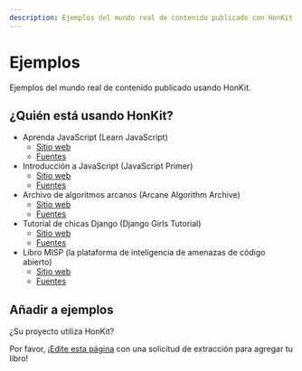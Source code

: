 ```yaml
---
description: Ejemplos del mundo real de contenido publicado con HonKit.
---
```


# Ejemplos

Ejemplos del mundo real de contenido publicado usando HonKit.

## ¿Quién está usando HonKit?

- Aprenda JavaScript (Learn JavaScript)
  - [Sitio web](https://javascript.sumankunwar.com.np/)
  - [Fuentes](https://github.com/sumn2u/learn-javascript)
- Introducción a JavaScript (JavaScript Primer)
  - [Sitio web](https://jsprimer.net/)
  - [Fuentes](https://github.com/asciidwango/js-primer)
- Archivo de algoritmos arcanos (Arcane Algorithm Archive)
  - [Sitio web](https://www.algorithm-archive.org/)
  - [Fuentes](https://github.com/algorithm-archivists/algorithm-archive)
- Tutorial de chicas Django (Django Girls Tutorial)
  - [Sitio web](https://tutorial.djangogirls.org/)
  - [Fuentes](https://github.com/DjangoGirls/tutorial)
- Libro MISP (la plataforma de inteligencia de amenazas de código abierto)
  - [Sitio web](https://www.circl.lu/doc/misp/)
  - [Fuentes](https://github.com/MISP/misp-book)

## Añadir a ejemplos

¿Su proyecto utiliza HonKit?

Por favor, ¡[Edite esta página](https://github.com/honkit/honkit/edit/master/docs/examples.md) con una solicitud de extracción para agregar tu libro!
